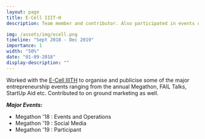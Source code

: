 ```yaml
---
layout: page
title: E-Cell IIIT-H
description: Team member and contributor. Also participated in events organized by the body.

img: /assets/img/ecell.png
timeline: "Sept 2018 - Dec 2019"
importance: 1
width: "50%"
date: "01-09-2018"
display-description: ""
---
```


Worked with the [E-Cell IIITH](https://ecell.iiit.ac.in/) to organise and publicise some of the major entrepreneurship events ranging from the annual Megathon, FAIL Talks, StartUp Aid etc. Contributed to on ground marketing as well. 

***Major Events:***
* Megathon '18 : Events and Operations
* Megathon '19 : Social Media
* Megathon '19 : Participant